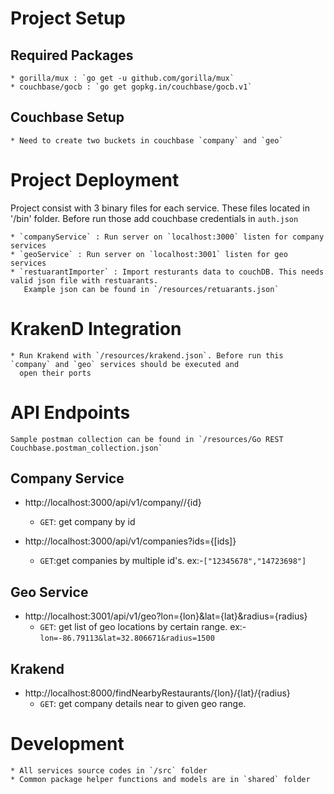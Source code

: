 
# Project Setup

## Required Packages
    * gorilla/mux : `go get -u github.com/gorilla/mux`
    * couchbase/gocb : `go get gopkg.in/couchbase/gocb.v1`
    
## Couchbase Setup
    * Need to create two buckets in couchbase `company` and `geo`
    
    
# Project Deployment
Project consist with 3 binary files for each service. These files located in '/bin' folder. Before run those add
couchbase credentials in `auth.json`
    
    * `companyService` : Run server on `localhost:3000` listen for company services
    * `geoService` : Run server on `localhost:3001` listen for geo services
    * `restuarantImporter` : Import resturants data to couchDB. This needs valid json file with restuarants.
       Example json can be found in `/resources/retuarants.json`


# KrakenD Integration

    * Run Krakend with `/resources/krakend.json`. Before run this `company` and `geo` services should be executed and 
      open their ports
    
    
# API Endpoints
    Sample postman collection can be found in `/resources/Go REST Couchbase.postman_collection.json`

## Company Service
- http://localhost:3000/api/v1/company//{id}
    - `GET`: get company by id
    
- http://localhost:3000/api/v1/companies?ids={[ids]}
    - `GET`:get companies by multiple id's. ex:-`["12345678","14723698"]`
    
## Geo Service
- http://localhost:3001/api/v1/geo?lon={lon}&lat={lat}&radius={radius}
    - `GET`: get list of geo locations by certain range. ex:-`lon=-86.79113&lat=32.806671&radius=1500`
    
    
## Krakend
- http://localhost:8000/findNearbyRestaurants/{lon}/{lat}/{radius}
    - `GET`: get company details near to given geo range.
    
    
# Development
    * All services source codes in `/src` folder
    * Common package helper functions and models are in `shared` folder
